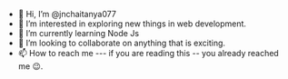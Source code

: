 - 👋 Hi, I’m @jnchaitanya077
- 👀 I’m interested in exploring new things in web development. 
- 🌱 I’m currently learning Node Js
- 💞️ I’m looking to collaborate on anything that is exciting.
- 📫 How to reach me --- if you are reading this -- you already reached me 😉.

<!---
jnchaitanya077/jnchaitanya077 is a ✨ special ✨ repository because its `README.md` (this file) appears on your GitHub profile.
You can click the Preview link to take a look at your changes.
--->
